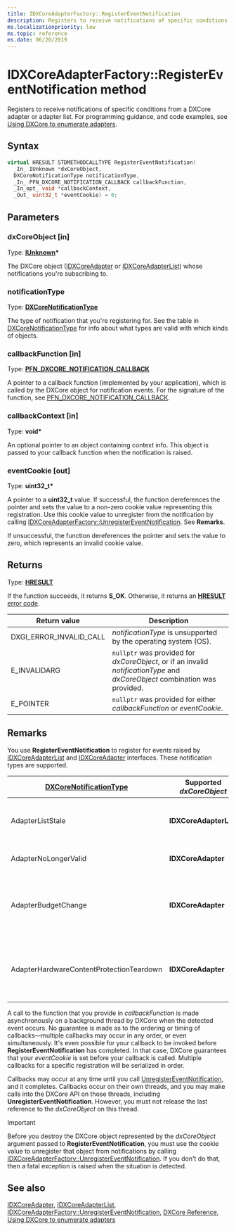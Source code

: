 ```yaml
---
title: IDXCoreAdapterFactory::RegisterEventNotification
description: Registers to receive notifications of specific conditions from a DXCore adapter or adapter list.
ms.localizationpriority: low
ms.topic: reference
ms.date: 06/20/2019
---
```


# IDXCoreAdapterFactory::RegisterEventNotification method

Registers to receive notifications of specific conditions from a DXCore adapter or adapter list. For programming guidance, and code examples, see [Using DXCore to enumerate adapters](/windows/win32/dxcore/dxcore-enum-adapters).

## Syntax

```cpp
virtual HRESULT STDMETHODCALLTYPE RegisterEventNotification(
  _In_ IUnknown *dxCoreObject,
  DXCoreNotificationType notificationType,
  _In_ PFN_DXCORE_NOTIFICATION_CALLBACK callbackFunction,
  _In_opt_ void *callbackContext,
  _Out_ uint32_t *eventCookie) = 0;
```

## Parameters

### dxCoreObject [in]

Type: **[IUnknown](/windows/win32/api/unknwn/nn-unknwn-iunknown)\***

The DXCore object ([IDXCoreAdapter](/windows/win32/dxcore/dxcore_interface/nn-dxcore_interface-idxcoreadapter) or [IDXCoreAdapterList](/windows/win32/dxcore/dxcore_interface/nn-dxcore_interface-idxcoreadapterlist)) whose notifications you're subscribing to.

### notificationType

Type: **[DXCoreNotificationType](/windows/win32/dxcore/dxcore_interface/ne-dxcore_interface-dxcorenotificationtype)**

The type of notification that you're registering for. See the table in [DXCoreNotificationType](/windows/win32/dxcore/dxcore_interface/ne-dxcore_interface-dxcorenotificationtype) for info about what types are valid with which kinds of objects.

### callbackFunction [in]

Type: **[PFN_DXCORE_NOTIFICATION_CALLBACK](/windows/win32/dxcore/dxcore_interface/nc-dxcore_interface-pfn_dxcore_notification_callback)**

A pointer to a callback function (implemented by your application), which is called by the DXCore object for notification events. For the signature of the function, see [PFN_DXCORE_NOTIFICATION_CALLBACK](/windows/win32/dxcore/dxcore_interface/nc-dxcore_interface-pfn_dxcore_notification_callback).

### callbackContext [in]

Type: **void\***

An optional pointer to an object containing context info. This object is passed to your callback function when the notification is raised.

### eventCookie [out]

Type: **uint32_t\***

A pointer to a **uint32_t** value. If successful, the function dereferences the pointer and sets the value to a non-zero cookie value representing this registration. Use this cookie value to unregister from the notification by calling [IDXCoreAdapterFactory::UnregisterEventNotification](/windows/win32/dxcore/dxcore_interface/nf-dxcore_interface-idxcoreadapterfactory-unregistereventnotification). See **Remarks**.

If unsuccessful, the function dereferences the pointer and sets the value to zero, which represents an invalid cookie value.

## Returns

Type: **[HRESULT](/windows/win32/com/structure-of-com-error-codes)**

If the function succeeds, it returns **S_OK**. Otherwise, it returns an [**HRESULT**](/windows/win32/com/structure-of-com-error-codes) [error code](/windows/win32/com/com-error-codes-10).

|Return value|Description|
|-|-|
|DXGI_ERROR_INVALID_CALL|*notificationType* is unsupported by the operating system (OS).|
|E_INVALIDARG|`nullptr` was provided for *dxCoreObject*, or if an invalid *notificationType* and *dxCoreObject* combination was provided.|
|E_POINTER|`nullptr` was provided for either *callbackFunction* or *eventCookie*.|

## Remarks

You use **RegisterEventNotification** to register for events raised by [IDXCoreAdapterList](/windows/win32/dxcore/dxcore_interface/nn-dxcore_interface-idxcoreadapterlist) and [IDXCoreAdapter](/windows/win32/dxcore/dxcore_interface/nn-dxcore_interface-idxcoreadapter) interfaces. These notification types are supported.

|[DXCoreNotificationType](/windows/win32/dxcore/dxcore_interface/ne-dxcore_interface-dxcorenotificationtype)|Supported *dxCoreObject*|Notes|
|-|-|-|
|AdapterListStale|**IDXCoreAdapterList**|Indicates that the list of adapters meeting your filter criteria has changed. If the adapter list is stale at the time of registration, then your callback is immediately called. This callback occurs at most one time per registration.|
|AdapterNoLongerValid|**IDXCoreAdapter**|Indicates that the adapter is no longer valid. If the adapter is invalid at registration time, then your callback is immediately called.|
|AdapterBudgetChange|**IDXCoreAdapter**|Indicates that a memory budgeting event has occurred, and that you should call [IDXCoreAdapter::QueryState](/windows/win32/dxcore/dxcore_interface/nf-dxcore_interface-idxcoreadapter-querystate) (with [DXCoreAdapterState::AdapterMemoryBudget](/windows/win32/dxcore/dxcore_interface/ne-dxcore_interface-dxcoreadapterstate)) to evaluate the current memory budget state. Upon registration, an initial callback will always occur to allow you to query the initial state.|
|AdapterHardwareContentProtectionTeardown|**IDXCoreAdapter**|Indicates that you should re-evaluate the current crypto session status; for example, by calling [ID3D11VideoContext1::CheckCryptoSessionStatus](/windows/win32/api/d3d11_1/nf-d3d11_1-id3d11videocontext1-checkcryptosessionstatus) to determine the impact of the hardware teardown for a specific [ID3D11CryptoSession](/windows/win32/api/d3d11/nn-d3d11-id3d11cryptosession) interface. Upon registration, an initial callback will always occur to allow you to query the initial state.|

A call to the function that you provide in *callbackFunction* is made asynchronously on a background thread by DXCore when the detected event occurs. No guarantee is made as to the ordering or timing of callbacks&mdash;multiple callbacks may occur in any order, or even simultaneously. It's even possible for your callback to be invoked before **RegisterEventNotification** has completed. In that case, DXCore guarantees that your *eventCookie* is set before your callback is called. Multiple callbacks for a specific registration will be serialized in order.

Callbacks may occur at any time until you call [UnregisterEventNotification](/windows/win32/dxcore/dxcore_interface/nf-dxcore_interface-idxcoreadapterfactory-unregistereventnotification), and it completes. Callbacks occur on their own threads, and you may make calls into the DXCore API on those threads, including **UnregisterEventNotification**. However, you must not release the last reference to the *dxCoreObject* on this thread.

> [!IMPORTANT]
> Before you destroy the DXCore object represented by the *dxCoreObject* argument passed to **RegisterEventNotification**, you must use the cookie value to unregister that object from notifications by calling [IDXCoreAdapterFactory::UnregisterEventNotification](/windows/win32/dxcore/dxcore_interface/nf-dxcore_interface-idxcoreadapterfactory-unregistereventnotification). If you don't do that, then a fatal exception is raised when the situation is detected.

## See also

[IDXCoreAdapter](/windows/win32/dxcore/dxcore_interface/nn-dxcore_interface-idxcoreadapter), [IDXCoreAdapterList](/windows/win32/dxcore/dxcore_interface/nn-dxcore_interface-idxcoreadapterlist), [IDXCoreAdapterFactory::UnregisterEventNotification](/windows/win32/dxcore/dxcore_interface/nf-dxcore_interface-idxcoreadapterfactory-unregistereventnotification), [DXCore Reference](/windows/win32/dxcore/dxcore-reference), [Using DXCore to enumerate adapters](/windows/win32/dxcore/dxcore-enum-adapters)
